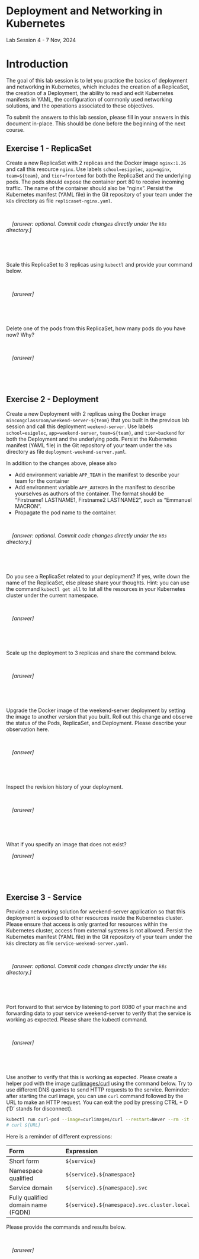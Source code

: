 # Deployment and Networking in Kubernetes

Lab Session 4 - 7 Nov, 2024

# Introduction

The goal of this lab session is to let you practice the basics of
deployment and networking in Kubernetes, which includes the creation of
a ReplicaSet, the creation of a Deployment, the ability to read and edit
Kubernetes manifests in YAML, the configuration of commonly used
networking solutions, and the operations associated to these objectives.

To submit the answers to this lab session, please fill in your answers
in this document in-place. This should be done before the beginning of
the next course.

## Exercise 1 - ReplicaSet

Create a new ReplicaSet with 2 replicas and the Docker image
`nginx:1.26` and call this resource `nginx`. Use labels
`school=esigelec`, `app=nginx`, `team=${team}`, and `tier=frontend` for
both the ReplicaSet and the underlying pods. The pods should expose the
container port 80 to receive incoming traffic. The name of the container
should also be “nginx”. Persist the Kubernetes manifest (YAML file) in
the Git repository of your team under the `k8s` directory as file
`replicaset-nginx.yaml`.

  

    *\[answer: optional. Commit code changes directly under the `k8s`
directory.\]*

  

  

Scale this ReplicaSet to 3 replicas using `kubectl` and provide your
command below.

  

    *\[answer\]*

  

  

Delete one of the pods from this ReplicaSet, how many pods do you have
now? Why?

  

    *\[answer\]*

  

  

## Exercise 2 - Deployment

Create a new Deployment with 2 replicas using the Docker image
`mincongclassroom/weekend-server-${team}` that you built in the previous
lab session and call this deployment `weekend-server`. Use labels
`school=esigelec`, `app=weekend-server`, `team=${team}`, and
`tier=backend` for both the Deployment and the underlying pods. Persist
the Kubernetes manifest (YAML file) in the Git repository of your team
under the `k8s` directory as file `deployment-weekend-server.yaml`.

In addition to the changes above, please also

- Add environment variable `APP_TEAM` in the manifest to describe your
  team for the container
- Add environment variable `APP_AUTHORS` in the manifest to describe
  yourselves as authors of the container. The format should be
  “Firstname1 LASTNAME1, Firstname2 LASTNAME2”, such as “Emmanuel
  MACRON”.
- Propagate the pod name to the container.

  

    *\[answer: optional. Commit code changes directly under the `k8s`
directory.\]*

  

  

Do you see a ReplicaSet related to your deployment? If yes, write down
the name of the ReplicaSet, else please share your thoughts. Hint: you
can use the command `kubectl get all` to list all the resources in your
Kubernetes cluster under the current namespace.

  

    *\[answer\]*

  

  

Scale up the deployment to 3 replicas and share the command below.

  

    *\[answer\]*

  

  

Upgrade the Docker image of the weekend-server deployment by setting the
image to another version that you built. Roll out this change and
observe the status of the Pods, ReplicaSet, and Deployment. Please
describe your observation here.

  

    *\[answer\]*

  

  

Inspect the revision history of your deployment.

  

    *\[answer\]*

  

  

What if you specify an image that does not exist?

    *\[answer\]*

  

  

## Exercise 3 - Service

Provide a networking solution for weekend-server application so that
this deployment is exposed to other resources inside the Kubernetes
cluster. Please ensure that access is only granted for resources within
the Kubernetes cluster, access from external systems is not allowed.
Persist the Kubernetes manifest (YAML file) in the Git repository of
your team under the `k8s` directory as file
`service-weekend-server.yaml`.

  

    *\[answer: optional. Commit code changes directly under the `k8s`
directory.\]*

  

  

Port forward to that service by listening to port 8080 of your machine
and forwarding data to your service weekend-server to verify that the
service is working as expected. Please share the kubectl command.

  

    *\[answer\]*

  

  

Use another to verify that this is working as expected. Please create a
helper pod with the image
[curlimages/curl](https://hub.docker.com/r/curlimages/curl) using the
command below. Try to use different DNS queries to send HTTP requests to
the service. Reminder: after starting the curl image, you can use `curl`
command followed by the URL to make an HTTP request. You can exit the
pod by pressing CTRL + D (‘D’ stands for disconnect).

``` sh
kubectl run curl-pod --image=curlimages/curl --restart=Never --rm -it -- /bin/sh
# curl ${URL}
```

Here is a reminder of different expressions:

| Form | Expression |
|:---|:---|
| Short form | `${service}` |
| Namespace qualified | `${service}.${namespace}` |
| Service domain | `${service}.${namespace}.svc` |
| Fully qualified domain name (FQDN) | `${service}.${namespace}.svc.cluster.local` |

Please provide the commands and results below.

  

    *\[answer\]*

  
